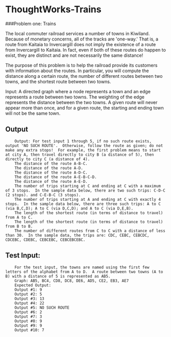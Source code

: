 # ThoughtWorks-Trains

###Problem one: Trains
 
The local commuter railroad services a number of towns in Kiwiland.  Because of monetary concerns, all of the tracks are 'one-way.'  That is, a route from Kaitaia to Invercargill does not imply the existence of a route from Invercargill to Kaitaia.  In fact, even if both of these routes do happen to exist, they are distinct and are not necessarily the same distance!
 
The purpose of this problem is to help the railroad provide its customers with information about the routes.  In particular, you will compute the distance along a certain route, the number of different routes between two towns, and the shortest route between two towns.
 
Input:  A directed graph where a node represents a town and an edge represents a route between two towns.  The weighting of the edge represents the distance between the two towns.  A given route will never appear more than once, and for a given route, the starting and ending town will not be the same town.
 
## Output
        Output: For test input 1 through 5, if no such route exists, output 'NO SUCH ROUTE'.  Otherwise, follow the route as given; do not make any extra stops!  For example, the first problem means to start at city A, then travel directly to city B (a distance of 5), then directly to city C (a distance of 4).
        The distance of the route A-B-C.
        The distance of the route A-D.
        The distance of the route A-D-C.
        The distance of the route A-E-B-C-D.
        The distance of the route A-E-D.
        The number of trips starting at C and ending at C with a maximum of 3 stops.  In the sample data below, there are two such trips: C-D-C (2 stops). and C-E-B-C (3 stops).
        The number of trips starting at A and ending at C with exactly 4 stops.  In the sample data below, there are three such trips: A to C (via B,C,D); A to C (via D,C,D); and A to C (via D,E,B).
        The length of the shortest route (in terms of distance to travel) from A to C.
        The length of the shortest route (in terms of distance to travel) from B to B.
        The number of different routes from C to C with a distance of less than 30.  In the sample data, the trips are: CDC, CEBC, CEBCDC, CDCEBC, CDEBC, CEBCEBC, CEBCEBCEBC.
         
## Test Input:
        For the test input, the towns are named using the first few letters of the alphabet from A to D.  A route between two towns (A to B) with a distance of 5 is represented as AB5.
        Graph: AB5, BC4, CD8, DC8, DE6, AD5, CE2, EB3, AE7
        Expected Output:
        Output #1: 9
        Output #2: 5
        Output #3: 13
        Output #4: 22
        Output #5: NO SUCH ROUTE
        Output #6: 2
        Output #7: 3
        Output #8: 9
        Output #9: 9
        Output #10: 7
        
        

